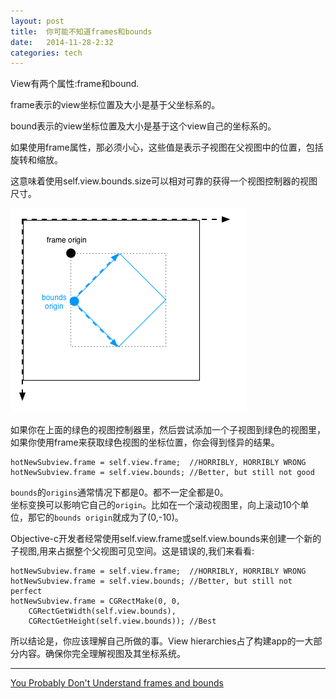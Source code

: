 ```yaml
---
layout: post  
title:  你可能不知道frames和bounds  
date:   2014-11-28-2:32  
categories: tech  
---  
```


View有两个属性:frame和bound.  

frame表示的view坐标位置及大小是基于父坐标系的。  

bound表示的view坐标位置及大小是基于这个view自己的坐标系的。  

如果使用frame属性，那必须小心，这些值是表示子视图在父视图中的位置，包括旋转和缩放。  

这意味着使用self.view.bounds.size可以相对可靠的获得一个视图控制器的视图尺寸。  

![](/resource/img/你可能不知道frames和bounds/a.png)

如果你在上面的绿色的视图控制器里，然后尝试添加一个子视图到绿色的视图里，如果你使用frame来获取绿色视图的坐标位置，你会得到怪异的结果。  

	hotNewSubview.frame = self.view.frame;  //HORRIBLY, HORRIBLY WRONG
	hotNewSubview.frame = self.view.bounds; //Better, but still not good

`bounds`的`origins`通常情况下都是0。都不一定全都是0。  
坐标变换可以影响它自己的`origin`。比如在一个滚动视图里，向上滚动10个单位，那它的`bounds origin`就成为了(0,-10)。  

Objective-c开发者经常使用self.view.frame或self.view.bounds来创建一个新的子视图,用来占据整个父视图可见空间。这是错误的,我们来看看:  

	hotNewSubview.frame = self.view.frame;  //HORRIBLY, HORRIBLY WRONG
	hotNewSubview.frame = self.view.bounds; //Better, but still not perfect
	hotNewSubview.frame = CGRectMake(0, 0, 
	    CGRectGetWidth(self.view.bounds), 
	    CGRectGetHeight(self.view.bounds)); //Best  


所以结论是，你应该理解自己所做的事。View hierarchies占了构建app的一大部分内容。确保你完全理解视图及其坐标系统。　　

***
[You Probably Don't Understand frames and bounds](http://ashfurrow.com/blog/you-probably-dont-understand-frames-and-bounds)